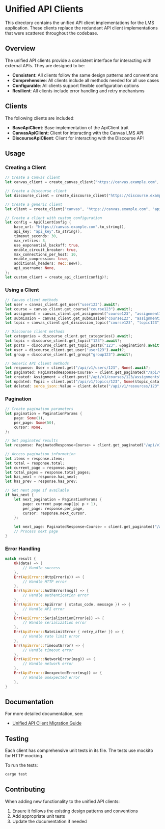 # Unified API Clients

This directory contains the unified API client implementations for the LMS application. These clients replace the redundant API client implementations that were scattered throughout the codebase.

## Overview

The unified API clients provide a consistent interface for interacting with external APIs. They are designed to be:

- **Consistent**: All clients follow the same design patterns and conventions
- **Comprehensive**: All clients include all methods needed for all use cases
- **Configurable**: All clients support flexible configuration options
- **Resilient**: All clients include error handling and retry mechanisms

## Clients

The following clients are included:

- **BaseApiClient**: Base implementation of the ApiClient trait
- **CanvasApiClient**: Client for interacting with the Canvas LMS API
- **DiscourseApiClient**: Client for interacting with the Discourse API

## Usage

### Creating a Client

```rust
// Create a Canvas client
let canvas_client = create_canvas_client("https://canvas.example.com", "api_key")?;

// Create a Discourse client
let discourse_client = create_discourse_client("https://discourse.example.com", "api_key", "system")?;

// Create a generic client
let client = create_client("canvas", "https://canvas.example.com", "api_key", None)?;

// Create a client with custom configuration
let config = ApiClientConfig {
    base_url: "https://canvas.example.com".to_string(),
    api_key: "api_key".to_string(),
    timeout_seconds: 30,
    max_retries: 3,
    use_exponential_backoff: true,
    enable_circuit_breaker: true,
    max_connections_per_host: 10,
    enable_compression: true,
    additional_headers: Vec::new(),
    api_username: None,
};
let custom_client = create_api_client(config)?;
```

### Using a Client

```rust
// Canvas client methods
let user = canvas_client.get_user("user123").await?;
let course = canvas_client.get_course("course123").await?;
let assignment = canvas_client.get_assignment("course123", "assignment123").await?;
let submission = canvas_client.get_submission("course123", "assignment123", "user123").await?;
let topic = canvas_client.get_discussion_topic("course123", "topic123").await?;

// Discourse client methods
let categories = discourse_client.get_categories().await?;
let topic = discourse_client.get_topic("123").await?;
let posts = discourse_client.get_topic_posts("123", &pagination).await?;
let user = discourse_client.get_user("user123").await?;
let group = discourse_client.get_group("group123").await?;

// Generic API client methods
let response: User = client.get("/api/v1/users/123", None).await?;
let paginated: PaginatedResponse<Course> = client.get_paginated("/api/v1/courses", &pagination, None).await?;
let created: Assignment = client.post("/api/v1/courses/123/assignments", Some(&assignment_data), None).await?;
let updated: Topic = client.put("/api/v1/topics/123", Some(&topic_data), None).await?;
let deleted: serde_json::Value = client.delete("/api/v1/resources/123", None).await?;
```

### Pagination

```rust
// Create pagination parameters
let pagination = PaginationParams {
    page: Some(1),
    per_page: Some(50),
    cursor: None,
};

// Get paginated results
let response: PaginatedResponse<Course> = client.get_paginated("/api/v1/courses", &pagination, None).await?;

// Access pagination information
let items = response.items;
let total = response.total;
let current_page = response.page;
let total_pages = response.total_pages;
let has_next = response.has_next;
let has_prev = response.has_prev;

// Get next page if available
if has_next {
    let next_pagination = PaginationParams {
        page: current_page.map(|p| p + 1),
        per_page: response.per_page,
        cursor: response.next_cursor,
    };
    
    let next_page: PaginatedResponse<Course> = client.get_paginated("/api/v1/courses", &next_pagination, None).await?;
    // Process next page
}
```

### Error Handling

```rust
match result {
    Ok(data) => {
        // Handle success
    },
    Err(ApiError::HttpError(e)) => {
        // Handle HTTP error
    },
    Err(ApiError::AuthError(msg)) => {
        // Handle authentication error
    },
    Err(ApiError::ApiError { status_code, message }) => {
        // Handle API error
    },
    Err(ApiError::SerializationError(e)) => {
        // Handle serialization error
    },
    Err(ApiError::RateLimitError { retry_after }) => {
        // Handle rate limit error
    },
    Err(ApiError::TimeoutError) => {
        // Handle timeout error
    },
    Err(ApiError::NetworkError(msg)) => {
        // Handle network error
    },
    Err(ApiError::UnexpectedError(msg)) => {
        // Handle unexpected error
    },
}
```

## Documentation

For more detailed documentation, see:

- [Unified API Client Migration Guide](../../../docs/unified_api_client_migration_guide.md)

## Testing

Each client has comprehensive unit tests in its file. The tests use mockito for HTTP mocking.

To run the tests:

```bash
cargo test
```

## Contributing

When adding new functionality to the unified API clients:

1. Ensure it follows the existing design patterns and conventions
2. Add appropriate unit tests
3. Update the documentation if needed
